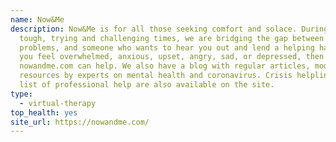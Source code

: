 ```yaml
---
name: Now&Me
description: Now&Me is for all those seeking comfort and solace. During these
  tough, trying and challenging times, we are bridging the gap between you, your
  problems, and someone who wants to hear you out and lend a helping hand. If
  you feel overwhelmed, anxious, upset, angry, sad, or depressed, then
  nowandme.com can help. We also have a blog with regular articles, modules, and
  resources by experts on mental health and coronavirus. Crisis helplines and a
  list of professional help are also available on the site.
type:
  - virtual-therapy
top_health: yes
site_url: https://nowandme.com/
---
```


